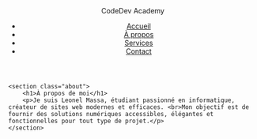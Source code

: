 <!DOCTYPE html>
<html lang="fr">
<head>
    <meta charset="UTF-8">
    <meta name="viewport" content="width=device-width, initial-scale=1.0">
    <title>À propos - Leonel Massaka</title>
    <link rel="stylesheet" href="..about.css">
</head>
<body>
    <header>
        <nav>
            <div class="logo">Code<span>Dev</span> Academy</div>
            <ul id="menu">
                <li><a href="portfolio.html">Accueil</a></li>
                <li><a href="About.html">À propos</a></li>
                <li><a href="service.html">Services</a></li>
                <li><a href="Contact.html">Contact</a></li>
            </ul>
        </nav>
    </header>

    <section class="about">
        <h1>À propos de moi</h1>
        <p>Je suis Leonel Massa, étudiant passionné en informatique, créateur de sites web modernes et efficaces. <br>Mon objectif est de fournir des solutions numériques accessibles, élégantes et fonctionnelles pour tout type de projet.</p>
    </section>
</body>
</html>
